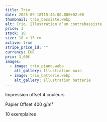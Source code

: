 ```yaml
---
title: Trio
date: 2025-09-18T15:46:00.000+02:00
thumbnail: trio_bassiste.webp
alt: Trio. Illustration d’un contrebassiste
price: 3
stock: 10
size: 18 × 13 cm
active: true
stripe_price_id: ""
currency: EUR
prix: 3,00€
images:
  - image: trio_piano.webp
    alt_gallery: Illustration main
  - image: trio_batterie.webp
    alt_gallery: Illustration batterie
---
```

Impression offset 4 couleurs


<p class="date mb-0">Papier Offset 400 g/m²</p>
<p class="date mb-3">10 exemplaires</p>

